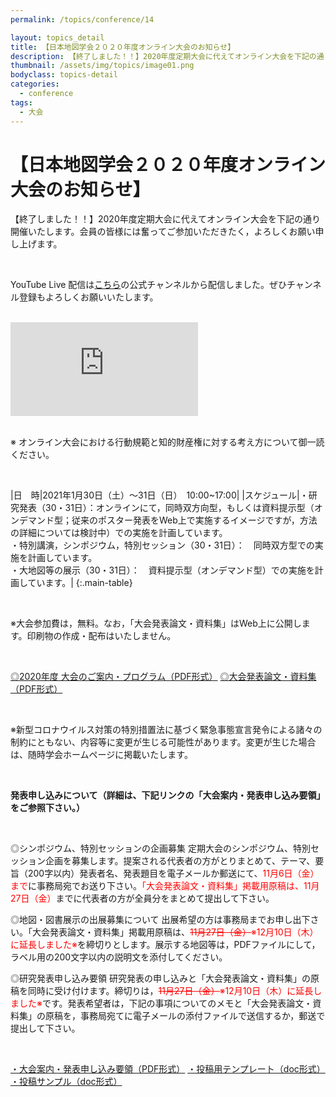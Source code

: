 ```yaml
---
permalink: /topics/conference/14

layout: topics_detail
title: 【日本地図学会２０２０年度オンライン大会のお知らせ】
description: 【終了しました！！】2020年度定期大会に代えてオンライン大会を下記の通り開催いたします。会員の皆様には奮ってご参加いただきたく，よろしくお願い申し上げます。
thumbnail: /assets/img/topics/image01.png
bodyclass: topics-detail
categories:
  - conference
tags:
  - 大会
---
```


# 【日本地図学会２０２０年度オンライン大会のお知らせ】
【終了しました！！】2020年度定期大会に代えてオンライン大会を下記の通り開催いたします。会員の皆様には奮ってご参加いただきたく，よろしくお願い申し上げます。

<br>

YouTube Live 配信は[こちら](https://www.youtube.com/channel/UCrRHJSwaeLorh20R-GRUiwg)の公式チャンネルから配信しました。ぜひチャンネル登録もよろしくお願いいたします。

<br>

<div class="yt-wrap">
  <iframe src="https://www.youtube.com/embed/videoseries?list=PLdYqy8evndLBWI_odNrKO0lZMPGQ330eE" title="YouTube video player" frameborder="0" allow="accelerometer; autoplay; clipboard-write; encrypted-media; gyroscope; picture-in-picture" allowfullscreen></iframe>
</div>

<br>

※ オンライン大会における行動規範と知的財産権に対する考え方について御一読ください。

<br>

|日　時|2021年1月30日（土）～31日（日）　10:00~17:00|
|スケジュール|・研究発表（30・31日）：オンラインにて，同時双方向型，もしくは資料提示型（オンデマンド型；従来のポスター発表をWeb上で実施するイメージですが，方法の詳細については検討中）での実施を計画しています。<br>
・特別講演，シンポジウム，特別セッション（30・31日）：　同時双方型での実施を計画しています。<br>
・大地図等の展示（30・31日）：　資料提示型（オンデマンド型）での実施を計画しています。|
{:.main-table}

<br>

※大会参加費は，無料。なお，「大会発表論文・資料集」はWeb上に公開します。印刷物の作成・配布はいたしません。

<br>

[◎2020年度 大会のご案内・プログラム（PDF形式）](../../archive/file/program/program2020.pdf)
[◎大会発表論文・資料集（PDF形式）](../../archive/file/program/proceedings2020.pdf)

<br>

※新型コロナウイルス対策の特別措置法に基づく緊急事態宣言発令による諸々の制約にともない、内容等に変更が生じる可能性があります。変更が生じた場合は、随時学会ホームページに掲載いたします。

<br>

**発表申し込みについて（詳細は、下記リンクの「大会案内・発表申し込み要領」をご参照下さい。）**

<br>

◎シンポジウム、特別セッションの企画募集
定期大会のシンポジウム、特別セッション企画を募集します。提案される代表者の方がとりまとめて、テーマ、要旨（200字以内）発表者名、発表題目を電子メールか郵送にて、<font color="#ff0000">11月6日（金）まで</font>に事務局宛でお送り下さい。<font color="#ff0000">「大会発表論文・資料集」掲載用原稿は、11月27日（金）</font>までに代表者の方が全員分をまとめて提出して下さい。

◎地図・図書展示の出展募集について
出展希望の方は事務局までお申し出下さい。「大会発表論文・資料集」掲載用原稿は、<font color="#ff0000"><s>11月27日（金）</s>※12月10日（木）に延長しました※</font>を締切りとします。展示する地図等は，PDFファイルにして，ラベル用の200文字以内の説明文を添付してください。

◎研究発表申し込み要領
研究発表の申し込みと「大会発表論文・資料集」の原稿を同時に受け付けます。締切りは，<font color="#ff0000"><s>11月27日（金）</s>※12月10日（木）に延長しました※</font>です。発表希望者は，下記の事項についてのメモと「大会発表論文・資料集」の原稿を，事務局宛てに電子メールの添付ファイルで送信するか，郵送で提出して下さい。

<br>

[・大会案内・発表申し込み要領（PDF形式）](../../archive/file/entry/entryguide2020.pdf)
[・投稿用テンプレート（doc形式）](../../archive/file/entry/Templete2020JCA.doc)
[・投稿サンプル（doc形式）](../../archive/file/entry/Sample2020JCA.doc)
